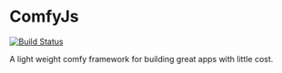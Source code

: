 # ComfyJs
[![Build Status](https://travis-ci.org/OwlTechnology/ComfyJs.svg?branch=master)](https://travis-ci.org/OwlTechnology/ComfyJs)

A light weight comfy framework for building great apps with little cost.

